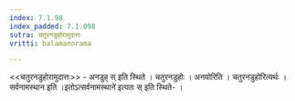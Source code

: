 ```yaml
---
index: 7.1.98
index_padded: 7.1.098
sutra: चतुरनडुहोरामुदात्तः
vritti: balamanorama

---
```

<<चतुरनडुहोरामुदात्तः>> - अनडुह् स् इति स्थिते । चतुरनडुहोः । अनयोरिति । चतुरनडुहोरित्यर्थः । सर्वनामस्थान इति ।इतोऽत्सर्वनामस्थाने॑ इत्यतः स् इति स्थिते- ।